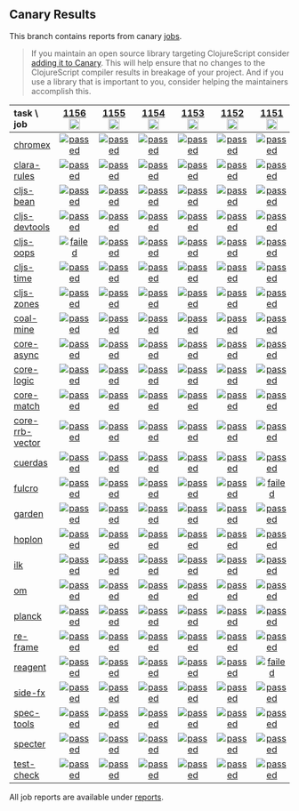 ## Canary Results

This branch contains reports from canary [jobs](https://github.com/cljs-oss/canary/tree/jobs).

> If you maintain an open source library targeting ClojureScript consider [adding it to Canary](https://github.com/cljs-oss/canary/tree/master#how-to-participate). This will help ensure that no changes to the ClojureScript compiler results in breakage of your project. And if you use a library that is important to you, consider helping the maintainers accomplish this.

[//]: # (begin_overview_table)

| task \ job | <a href="reports/2019/11/04/job-001156-1.10.655-f53f57f03" title="job #1156&#xA;&#xA;job -c mfikes -r patch-tender-2019-11-04T04&#xA;&#xA;requested by Mike Fikes (@mfikes) on 2019-11-04T14:24:01Z">1156<br/><img width=20 height=20 src="https://avatars1.githubusercontent.com/u/1723464?v=4&s=60"></a> | <a href="reports/2019/11/04/job-001155-1.10.592-df183704" title="job #1155&#xA;&#xA;job&#xA;&#xA;requested by BinaryAge Bot (@babot) on 2019-11-04T07:00:09Z">1155<br/><img width=20 height=20 src="https://avatars0.githubusercontent.com/u/1476765?v=4&s=60"></a> | <a href="reports/2019/11/04/job-001154-1.10.593-7de50caf6" title="job #1154&#xA;&#xA;job -c mfikes -r CLJS-3179&#xA;&#xA;requested by Mike Fikes (@mfikes) on 2019-11-04T02:46:33Z">1154<br/><img width=20 height=20 src="https://avatars1.githubusercontent.com/u/1723464?v=4&s=60"></a> | <a href="reports/2019/11/03/job-001153-1.10.590-6431e643" title="job #1153&#xA;&#xA;job&#xA;&#xA;requested by BinaryAge Bot (@babot) on 2019-11-03T07:00:08Z">1153<br/><img width=20 height=20 src="https://avatars0.githubusercontent.com/u/1476765?v=4&s=60"></a> | <a href="reports/2019/11/02/job-001152-1.10.589-95a406ac" title="job #1152&#xA;&#xA;job&#xA;&#xA;requested by BinaryAge Bot (@babot) on 2019-11-02T07:00:09Z">1152<br/><img width=20 height=20 src="https://avatars0.githubusercontent.com/u/1476765?v=4&s=60"></a> | <a href="reports/2019/11/01/job-001151-1.10.589-95a406ac" title="job #1151&#xA;&#xA;job&#xA;&#xA;requested by BinaryAge Bot (@babot) on 2019-11-01T07:00:09Z">1151<br/><img width=20 height=20 src="https://avatars0.githubusercontent.com/u/1476765?v=4&s=60"></a> | <a href="reports/2019/10/31/job-001150-1.10.585-5ad96a8b" title="job #1150&#xA;&#xA;job&#xA;&#xA;requested by BinaryAge Bot (@babot) on 2019-10-31T07:00:09Z">1150<br/><img width=20 height=20 src="https://avatars0.githubusercontent.com/u/1476765?v=4&s=60"></a> | <a href="reports/2019/10/30/job-001149-1.10.585-5ad96a8b" title="job #1149&#xA;&#xA;job&#xA;&#xA;requested by BinaryAge Bot (@babot) on 2019-10-30T07:00:10Z">1149<br/><img width=20 height=20 src="https://avatars0.githubusercontent.com/u/1476765?v=4&s=60"></a> | <a href="reports/2019/10/29/job-001148-1.10.585-5ad96a8b" title="job #1148&#xA;&#xA;job&#xA;&#xA;requested by BinaryAge Bot (@babot) on 2019-10-29T07:00:09Z">1148<br/><img width=20 height=20 src="https://avatars0.githubusercontent.com/u/1476765?v=4&s=60"></a> | <a href="reports/2019/10/28/job-001147-1.10.585-5ad96a8b" title="job #1147&#xA;&#xA;job&#xA;&#xA;requested by BinaryAge Bot (@babot) on 2019-10-28T07:00:09Z">1147<br/><img width=20 height=20 src="https://avatars0.githubusercontent.com/u/1476765?v=4&s=60"></a> |
| :--- | :---: | :---: | :---: | :---: | :---: | :---: | :---: | :---: | :---: | :---: |
| [chromex](https://github.com/binaryage/chromex) | <a href="reports/2019/11/04/job-001156-1.10.655-f53f57f03#-chromex"><img title="passed" src="http://box.binaryage.com/s-passed.svg"><a> | <a href="reports/2019/11/04/job-001155-1.10.592-df183704#-chromex"><img title="passed" src="http://box.binaryage.com/s-passed.svg"><a> | <a href="reports/2019/11/04/job-001154-1.10.593-7de50caf6#-chromex"><img title="passed" src="http://box.binaryage.com/s-passed.svg"><a> | <a href="reports/2019/11/03/job-001153-1.10.590-6431e643#-chromex"><img title="passed" src="http://box.binaryage.com/s-passed.svg"><a> | <a href="reports/2019/11/02/job-001152-1.10.589-95a406ac#-chromex"><img title="passed" src="http://box.binaryage.com/s-passed.svg"><a> | <a href="reports/2019/11/01/job-001151-1.10.589-95a406ac#-chromex"><img title="passed" src="http://box.binaryage.com/s-passed.svg"><a> | <a href="reports/2019/10/31/job-001150-1.10.585-5ad96a8b#-chromex"><img title="passed" src="http://box.binaryage.com/s-passed.svg"><a> | <a href="reports/2019/10/30/job-001149-1.10.585-5ad96a8b#-chromex"><img title="passed" src="http://box.binaryage.com/s-passed.svg"><a> | <a href="reports/2019/10/29/job-001148-1.10.585-5ad96a8b#-chromex"><img title="passed" src="http://box.binaryage.com/s-passed.svg"><a> | <a href="reports/2019/10/28/job-001147-1.10.585-5ad96a8b#-chromex"><img title="passed" src="http://box.binaryage.com/s-passed.svg"><a> |
| [clara-rules](https://github.com/cerner/clara-rules) | <a href="reports/2019/11/04/job-001156-1.10.655-f53f57f03#-clara-rules"><img title="passed" src="http://box.binaryage.com/s-passed.svg"><a> | <a href="reports/2019/11/04/job-001155-1.10.592-df183704#-clara-rules"><img title="passed" src="http://box.binaryage.com/s-passed.svg"><a> | <a href="reports/2019/11/04/job-001154-1.10.593-7de50caf6#-clara-rules"><img title="passed" src="http://box.binaryage.com/s-passed.svg"><a> | <a href="reports/2019/11/03/job-001153-1.10.590-6431e643#-clara-rules"><img title="passed" src="http://box.binaryage.com/s-passed.svg"><a> | <a href="reports/2019/11/02/job-001152-1.10.589-95a406ac#-clara-rules"><img title="passed" src="http://box.binaryage.com/s-passed.svg"><a> | <a href="reports/2019/11/01/job-001151-1.10.589-95a406ac#-clara-rules"><img title="passed" src="http://box.binaryage.com/s-passed.svg"><a> | <a href="reports/2019/10/31/job-001150-1.10.585-5ad96a8b#-clara-rules"><img title="unknown" src="http://box.binaryage.com/s-unknown.svg"><a> | <a href="reports/2019/10/30/job-001149-1.10.585-5ad96a8b#-clara-rules"><img title="unknown" src="http://box.binaryage.com/s-unknown.svg"><a> | <a href="reports/2019/10/29/job-001148-1.10.585-5ad96a8b#-clara-rules"><img title="unknown" src="http://box.binaryage.com/s-unknown.svg"><a> | <a href="reports/2019/10/28/job-001147-1.10.585-5ad96a8b#-clara-rules"><img title="unknown" src="http://box.binaryage.com/s-unknown.svg"><a> |
| [cljs-bean](https://github.com/mfikes/cljs-bean) | <a href="reports/2019/11/04/job-001156-1.10.655-f53f57f03#-cljs-bean"><img title="passed" src="http://box.binaryage.com/s-passed.svg"><a> | <a href="reports/2019/11/04/job-001155-1.10.592-df183704#-cljs-bean"><img title="passed" src="http://box.binaryage.com/s-passed.svg"><a> | <a href="reports/2019/11/04/job-001154-1.10.593-7de50caf6#-cljs-bean"><img title="passed" src="http://box.binaryage.com/s-passed.svg"><a> | <a href="reports/2019/11/03/job-001153-1.10.590-6431e643#-cljs-bean"><img title="passed" src="http://box.binaryage.com/s-passed.svg"><a> | <a href="reports/2019/11/02/job-001152-1.10.589-95a406ac#-cljs-bean"><img title="passed" src="http://box.binaryage.com/s-passed.svg"><a> | <a href="reports/2019/11/01/job-001151-1.10.589-95a406ac#-cljs-bean"><img title="passed" src="http://box.binaryage.com/s-passed.svg"><a> | <a href="reports/2019/10/31/job-001150-1.10.585-5ad96a8b#-cljs-bean"><img title="passed" src="http://box.binaryage.com/s-passed.svg"><a> | <a href="reports/2019/10/30/job-001149-1.10.585-5ad96a8b#-cljs-bean"><img title="passed" src="http://box.binaryage.com/s-passed.svg"><a> | <a href="reports/2019/10/29/job-001148-1.10.585-5ad96a8b#-cljs-bean"><img title="passed" src="http://box.binaryage.com/s-passed.svg"><a> | <a href="reports/2019/10/28/job-001147-1.10.585-5ad96a8b#-cljs-bean"><img title="passed" src="http://box.binaryage.com/s-passed.svg"><a> |
| [cljs-devtools](https://github.com/binaryage/cljs-devtools) | <a href="reports/2019/11/04/job-001156-1.10.655-f53f57f03#-cljs-devtools"><img title="passed" src="http://box.binaryage.com/s-passed.svg"><a> | <a href="reports/2019/11/04/job-001155-1.10.592-df183704#-cljs-devtools"><img title="passed" src="http://box.binaryage.com/s-passed.svg"><a> | <a href="reports/2019/11/04/job-001154-1.10.593-7de50caf6#-cljs-devtools"><img title="passed" src="http://box.binaryage.com/s-passed.svg"><a> | <a href="reports/2019/11/03/job-001153-1.10.590-6431e643#-cljs-devtools"><img title="passed" src="http://box.binaryage.com/s-passed.svg"><a> | <a href="reports/2019/11/02/job-001152-1.10.589-95a406ac#-cljs-devtools"><img title="passed" src="http://box.binaryage.com/s-passed.svg"><a> | <a href="reports/2019/11/01/job-001151-1.10.589-95a406ac#-cljs-devtools"><img title="passed" src="http://box.binaryage.com/s-passed.svg"><a> | <a href="reports/2019/10/31/job-001150-1.10.585-5ad96a8b#-cljs-devtools"><img title="passed" src="http://box.binaryage.com/s-passed.svg"><a> | <a href="reports/2019/10/30/job-001149-1.10.585-5ad96a8b#-cljs-devtools"><img title="passed" src="http://box.binaryage.com/s-passed.svg"><a> | <a href="reports/2019/10/29/job-001148-1.10.585-5ad96a8b#-cljs-devtools"><img title="passed" src="http://box.binaryage.com/s-passed.svg"><a> | <a href="reports/2019/10/28/job-001147-1.10.585-5ad96a8b#-cljs-devtools"><img title="passed" src="http://box.binaryage.com/s-passed.svg"><a> |
| [cljs-oops](https://github.com/binaryage/cljs-oops) | <a href="reports/2019/11/04/job-001156-1.10.655-f53f57f03#-cljs-oops"><img title="failed" src="http://box.binaryage.com/s-failed.svg"><a> | <a href="reports/2019/11/04/job-001155-1.10.592-df183704#-cljs-oops"><img title="passed" src="http://box.binaryage.com/s-passed.svg"><a> | <a href="reports/2019/11/04/job-001154-1.10.593-7de50caf6#-cljs-oops"><img title="passed" src="http://box.binaryage.com/s-passed.svg"><a> | <a href="reports/2019/11/03/job-001153-1.10.590-6431e643#-cljs-oops"><img title="passed" src="http://box.binaryage.com/s-passed.svg"><a> | <a href="reports/2019/11/02/job-001152-1.10.589-95a406ac#-cljs-oops"><img title="passed" src="http://box.binaryage.com/s-passed.svg"><a> | <a href="reports/2019/11/01/job-001151-1.10.589-95a406ac#-cljs-oops"><img title="passed" src="http://box.binaryage.com/s-passed.svg"><a> | <a href="reports/2019/10/31/job-001150-1.10.585-5ad96a8b#-cljs-oops"><img title="passed" src="http://box.binaryage.com/s-passed.svg"><a> | <a href="reports/2019/10/30/job-001149-1.10.585-5ad96a8b#-cljs-oops"><img title="passed" src="http://box.binaryage.com/s-passed.svg"><a> | <a href="reports/2019/10/29/job-001148-1.10.585-5ad96a8b#-cljs-oops"><img title="passed" src="http://box.binaryage.com/s-passed.svg"><a> | <a href="reports/2019/10/28/job-001147-1.10.585-5ad96a8b#-cljs-oops"><img title="passed" src="http://box.binaryage.com/s-passed.svg"><a> |
| [cljs-time](https://github.com/andrewmcveigh/cljs-time) | <a href="reports/2019/11/04/job-001156-1.10.655-f53f57f03#-cljs-time"><img title="passed" src="http://box.binaryage.com/s-passed.svg"><a> | <a href="reports/2019/11/04/job-001155-1.10.592-df183704#-cljs-time"><img title="passed" src="http://box.binaryage.com/s-passed.svg"><a> | <a href="reports/2019/11/04/job-001154-1.10.593-7de50caf6#-cljs-time"><img title="passed" src="http://box.binaryage.com/s-passed.svg"><a> | <a href="reports/2019/11/03/job-001153-1.10.590-6431e643#-cljs-time"><img title="passed" src="http://box.binaryage.com/s-passed.svg"><a> | <a href="reports/2019/11/02/job-001152-1.10.589-95a406ac#-cljs-time"><img title="passed" src="http://box.binaryage.com/s-passed.svg"><a> | <a href="reports/2019/11/01/job-001151-1.10.589-95a406ac#-cljs-time"><img title="passed" src="http://box.binaryage.com/s-passed.svg"><a> | <a href="reports/2019/10/31/job-001150-1.10.585-5ad96a8b#-cljs-time"><img title="unknown" src="http://box.binaryage.com/s-unknown.svg"><a> | <a href="reports/2019/10/30/job-001149-1.10.585-5ad96a8b#-cljs-time"><img title="unknown" src="http://box.binaryage.com/s-unknown.svg"><a> | <a href="reports/2019/10/29/job-001148-1.10.585-5ad96a8b#-cljs-time"><img title="unknown" src="http://box.binaryage.com/s-unknown.svg"><a> | <a href="reports/2019/10/28/job-001147-1.10.585-5ad96a8b#-cljs-time"><img title="unknown" src="http://box.binaryage.com/s-unknown.svg"><a> |
| [cljs-zones](https://github.com/binaryage/cljs-zones) | <a href="reports/2019/11/04/job-001156-1.10.655-f53f57f03#-cljs-zones"><img title="passed" src="http://box.binaryage.com/s-passed.svg"><a> | <a href="reports/2019/11/04/job-001155-1.10.592-df183704#-cljs-zones"><img title="passed" src="http://box.binaryage.com/s-passed.svg"><a> | <a href="reports/2019/11/04/job-001154-1.10.593-7de50caf6#-cljs-zones"><img title="passed" src="http://box.binaryage.com/s-passed.svg"><a> | <a href="reports/2019/11/03/job-001153-1.10.590-6431e643#-cljs-zones"><img title="passed" src="http://box.binaryage.com/s-passed.svg"><a> | <a href="reports/2019/11/02/job-001152-1.10.589-95a406ac#-cljs-zones"><img title="passed" src="http://box.binaryage.com/s-passed.svg"><a> | <a href="reports/2019/11/01/job-001151-1.10.589-95a406ac#-cljs-zones"><img title="passed" src="http://box.binaryage.com/s-passed.svg"><a> | <a href="reports/2019/10/31/job-001150-1.10.585-5ad96a8b#-cljs-zones"><img title="passed" src="http://box.binaryage.com/s-passed.svg"><a> | <a href="reports/2019/10/30/job-001149-1.10.585-5ad96a8b#-cljs-zones"><img title="passed" src="http://box.binaryage.com/s-passed.svg"><a> | <a href="reports/2019/10/29/job-001148-1.10.585-5ad96a8b#-cljs-zones"><img title="passed" src="http://box.binaryage.com/s-passed.svg"><a> | <a href="reports/2019/10/28/job-001147-1.10.585-5ad96a8b#-cljs-zones"><img title="passed" src="http://box.binaryage.com/s-passed.svg"><a> |
| [coal-mine](https://github.com/mfikes/coal-mine) | <a href="reports/2019/11/04/job-001156-1.10.655-f53f57f03#-coal-mine"><img title="passed" src="http://box.binaryage.com/s-passed.svg"><a> | <a href="reports/2019/11/04/job-001155-1.10.592-df183704#-coal-mine"><img title="passed" src="http://box.binaryage.com/s-passed.svg"><a> | <a href="reports/2019/11/04/job-001154-1.10.593-7de50caf6#-coal-mine"><img title="passed" src="http://box.binaryage.com/s-passed.svg"><a> | <a href="reports/2019/11/03/job-001153-1.10.590-6431e643#-coal-mine"><img title="passed" src="http://box.binaryage.com/s-passed.svg"><a> | <a href="reports/2019/11/02/job-001152-1.10.589-95a406ac#-coal-mine"><img title="passed" src="http://box.binaryage.com/s-passed.svg"><a> | <a href="reports/2019/11/01/job-001151-1.10.589-95a406ac#-coal-mine"><img title="passed" src="http://box.binaryage.com/s-passed.svg"><a> | <a href="reports/2019/10/31/job-001150-1.10.585-5ad96a8b#-coal-mine"><img title="passed" src="http://box.binaryage.com/s-passed.svg"><a> | <a href="reports/2019/10/30/job-001149-1.10.585-5ad96a8b#-coal-mine"><img title="passed" src="http://box.binaryage.com/s-passed.svg"><a> | <a href="reports/2019/10/29/job-001148-1.10.585-5ad96a8b#-coal-mine"><img title="passed" src="http://box.binaryage.com/s-passed.svg"><a> | <a href="reports/2019/10/28/job-001147-1.10.585-5ad96a8b#-coal-mine"><img title="passed" src="http://box.binaryage.com/s-passed.svg"><a> |
| [core-async](https://github.com/clojure/core.async) | <a href="reports/2019/11/04/job-001156-1.10.655-f53f57f03#-core-async"><img title="passed" src="http://box.binaryage.com/s-passed.svg"><a> | <a href="reports/2019/11/04/job-001155-1.10.592-df183704#-core-async"><img title="passed" src="http://box.binaryage.com/s-passed.svg"><a> | <a href="reports/2019/11/04/job-001154-1.10.593-7de50caf6#-core-async"><img title="passed" src="http://box.binaryage.com/s-passed.svg"><a> | <a href="reports/2019/11/03/job-001153-1.10.590-6431e643#-core-async"><img title="passed" src="http://box.binaryage.com/s-passed.svg"><a> | <a href="reports/2019/11/02/job-001152-1.10.589-95a406ac#-core-async"><img title="passed" src="http://box.binaryage.com/s-passed.svg"><a> | <a href="reports/2019/11/01/job-001151-1.10.589-95a406ac#-core-async"><img title="passed" src="http://box.binaryage.com/s-passed.svg"><a> | <a href="reports/2019/10/31/job-001150-1.10.585-5ad96a8b#-core-async"><img title="unknown" src="http://box.binaryage.com/s-unknown.svg"><a> | <a href="reports/2019/10/30/job-001149-1.10.585-5ad96a8b#-core-async"><img title="unknown" src="http://box.binaryage.com/s-unknown.svg"><a> | <a href="reports/2019/10/29/job-001148-1.10.585-5ad96a8b#-core-async"><img title="unknown" src="http://box.binaryage.com/s-unknown.svg"><a> | <a href="reports/2019/10/28/job-001147-1.10.585-5ad96a8b#-core-async"><img title="unknown" src="http://box.binaryage.com/s-unknown.svg"><a> |
| [core-logic](https://github.com/clojure/core.logic) | <a href="reports/2019/11/04/job-001156-1.10.655-f53f57f03#-core-logic"><img title="passed" src="http://box.binaryage.com/s-passed.svg"><a> | <a href="reports/2019/11/04/job-001155-1.10.592-df183704#-core-logic"><img title="passed" src="http://box.binaryage.com/s-passed.svg"><a> | <a href="reports/2019/11/04/job-001154-1.10.593-7de50caf6#-core-logic"><img title="passed" src="http://box.binaryage.com/s-passed.svg"><a> | <a href="reports/2019/11/03/job-001153-1.10.590-6431e643#-core-logic"><img title="passed" src="http://box.binaryage.com/s-passed.svg"><a> | <a href="reports/2019/11/02/job-001152-1.10.589-95a406ac#-core-logic"><img title="passed" src="http://box.binaryage.com/s-passed.svg"><a> | <a href="reports/2019/11/01/job-001151-1.10.589-95a406ac#-core-logic"><img title="passed" src="http://box.binaryage.com/s-passed.svg"><a> | <a href="reports/2019/10/31/job-001150-1.10.585-5ad96a8b#-core-logic"><img title="unknown" src="http://box.binaryage.com/s-unknown.svg"><a> | <a href="reports/2019/10/30/job-001149-1.10.585-5ad96a8b#-core-logic"><img title="unknown" src="http://box.binaryage.com/s-unknown.svg"><a> | <a href="reports/2019/10/29/job-001148-1.10.585-5ad96a8b#-core-logic"><img title="unknown" src="http://box.binaryage.com/s-unknown.svg"><a> | <a href="reports/2019/10/28/job-001147-1.10.585-5ad96a8b#-core-logic"><img title="unknown" src="http://box.binaryage.com/s-unknown.svg"><a> |
| [core-match](https://github.com/clojure/core.match) | <a href="reports/2019/11/04/job-001156-1.10.655-f53f57f03#-core-match"><img title="passed" src="http://box.binaryage.com/s-passed.svg"><a> | <a href="reports/2019/11/04/job-001155-1.10.592-df183704#-core-match"><img title="passed" src="http://box.binaryage.com/s-passed.svg"><a> | <a href="reports/2019/11/04/job-001154-1.10.593-7de50caf6#-core-match"><img title="passed" src="http://box.binaryage.com/s-passed.svg"><a> | <a href="reports/2019/11/03/job-001153-1.10.590-6431e643#-core-match"><img title="passed" src="http://box.binaryage.com/s-passed.svg"><a> | <a href="reports/2019/11/02/job-001152-1.10.589-95a406ac#-core-match"><img title="passed" src="http://box.binaryage.com/s-passed.svg"><a> | <a href="reports/2019/11/01/job-001151-1.10.589-95a406ac#-core-match"><img title="passed" src="http://box.binaryage.com/s-passed.svg"><a> | <a href="reports/2019/10/31/job-001150-1.10.585-5ad96a8b#-core-match"><img title="unknown" src="http://box.binaryage.com/s-unknown.svg"><a> | <a href="reports/2019/10/30/job-001149-1.10.585-5ad96a8b#-core-match"><img title="unknown" src="http://box.binaryage.com/s-unknown.svg"><a> | <a href="reports/2019/10/29/job-001148-1.10.585-5ad96a8b#-core-match"><img title="unknown" src="http://box.binaryage.com/s-unknown.svg"><a> | <a href="reports/2019/10/28/job-001147-1.10.585-5ad96a8b#-core-match"><img title="unknown" src="http://box.binaryage.com/s-unknown.svg"><a> |
| [core-rrb-vector](https://github.com/clojure/core.rrb-vector) | <a href="reports/2019/11/04/job-001156-1.10.655-f53f57f03#-core-rrb-vector"><img title="passed" src="http://box.binaryage.com/s-passed.svg"><a> | <a href="reports/2019/11/04/job-001155-1.10.592-df183704#-core-rrb-vector"><img title="passed" src="http://box.binaryage.com/s-passed.svg"><a> | <a href="reports/2019/11/04/job-001154-1.10.593-7de50caf6#-core-rrb-vector"><img title="passed" src="http://box.binaryage.com/s-passed.svg"><a> | <a href="reports/2019/11/03/job-001153-1.10.590-6431e643#-core-rrb-vector"><img title="passed" src="http://box.binaryage.com/s-passed.svg"><a> | <a href="reports/2019/11/02/job-001152-1.10.589-95a406ac#-core-rrb-vector"><img title="passed" src="http://box.binaryage.com/s-passed.svg"><a> | <a href="reports/2019/11/01/job-001151-1.10.589-95a406ac#-core-rrb-vector"><img title="passed" src="http://box.binaryage.com/s-passed.svg"><a> | <a href="reports/2019/10/31/job-001150-1.10.585-5ad96a8b#-core-rrb-vector"><img title="unknown" src="http://box.binaryage.com/s-unknown.svg"><a> | <a href="reports/2019/10/30/job-001149-1.10.585-5ad96a8b#-core-rrb-vector"><img title="unknown" src="http://box.binaryage.com/s-unknown.svg"><a> | <a href="reports/2019/10/29/job-001148-1.10.585-5ad96a8b#-core-rrb-vector"><img title="unknown" src="http://box.binaryage.com/s-unknown.svg"><a> | <a href="reports/2019/10/28/job-001147-1.10.585-5ad96a8b#-core-rrb-vector"><img title="unknown" src="http://box.binaryage.com/s-unknown.svg"><a> |
| [cuerdas](https://github.com/funcool/cuerdas) | <a href="reports/2019/11/04/job-001156-1.10.655-f53f57f03#-cuerdas"><img title="passed" src="http://box.binaryage.com/s-passed.svg"><a> | <a href="reports/2019/11/04/job-001155-1.10.592-df183704#-cuerdas"><img title="passed" src="http://box.binaryage.com/s-passed.svg"><a> | <a href="reports/2019/11/04/job-001154-1.10.593-7de50caf6#-cuerdas"><img title="passed" src="http://box.binaryage.com/s-passed.svg"><a> | <a href="reports/2019/11/03/job-001153-1.10.590-6431e643#-cuerdas"><img title="passed" src="http://box.binaryage.com/s-passed.svg"><a> | <a href="reports/2019/11/02/job-001152-1.10.589-95a406ac#-cuerdas"><img title="passed" src="http://box.binaryage.com/s-passed.svg"><a> | <a href="reports/2019/11/01/job-001151-1.10.589-95a406ac#-cuerdas"><img title="passed" src="http://box.binaryage.com/s-passed.svg"><a> | <a href="reports/2019/10/31/job-001150-1.10.585-5ad96a8b#-cuerdas"><img title="unknown" src="http://box.binaryage.com/s-unknown.svg"><a> | <a href="reports/2019/10/30/job-001149-1.10.585-5ad96a8b#-cuerdas"><img title="unknown" src="http://box.binaryage.com/s-unknown.svg"><a> | <a href="reports/2019/10/29/job-001148-1.10.585-5ad96a8b#-cuerdas"><img title="unknown" src="http://box.binaryage.com/s-unknown.svg"><a> | <a href="reports/2019/10/28/job-001147-1.10.585-5ad96a8b#-cuerdas"><img title="unknown" src="http://box.binaryage.com/s-unknown.svg"><a> |
| [fulcro](https://github.com/fulcrologic/fulcro) | <a href="reports/2019/11/04/job-001156-1.10.655-f53f57f03#-fulcro"><img title="passed" src="http://box.binaryage.com/s-passed.svg"><a> | <a href="reports/2019/11/04/job-001155-1.10.592-df183704#-fulcro"><img title="passed" src="http://box.binaryage.com/s-passed.svg"><a> | <a href="reports/2019/11/04/job-001154-1.10.593-7de50caf6#-fulcro"><img title="passed" src="http://box.binaryage.com/s-passed.svg"><a> | <a href="reports/2019/11/03/job-001153-1.10.590-6431e643#-fulcro"><img title="passed" src="http://box.binaryage.com/s-passed.svg"><a> | <a href="reports/2019/11/02/job-001152-1.10.589-95a406ac#-fulcro"><img title="passed" src="http://box.binaryage.com/s-passed.svg"><a> | <a href="reports/2019/11/01/job-001151-1.10.589-95a406ac#-fulcro"><img title="failed" src="http://box.binaryage.com/s-failed.svg"><a> | <a href="reports/2019/10/31/job-001150-1.10.585-5ad96a8b#-fulcro"><img title="unknown" src="http://box.binaryage.com/s-unknown.svg"><a> | <a href="reports/2019/10/30/job-001149-1.10.585-5ad96a8b#-fulcro"><img title="unknown" src="http://box.binaryage.com/s-unknown.svg"><a> | <a href="reports/2019/10/29/job-001148-1.10.585-5ad96a8b#-fulcro"><img title="unknown" src="http://box.binaryage.com/s-unknown.svg"><a> | <a href="reports/2019/10/28/job-001147-1.10.585-5ad96a8b#-fulcro"><img title="unknown" src="http://box.binaryage.com/s-unknown.svg"><a> |
| [garden](https://github.com/noprompt/garden) | <a href="reports/2019/11/04/job-001156-1.10.655-f53f57f03#-garden"><img title="passed" src="http://box.binaryage.com/s-passed.svg"><a> | <a href="reports/2019/11/04/job-001155-1.10.592-df183704#-garden"><img title="passed" src="http://box.binaryage.com/s-passed.svg"><a> | <a href="reports/2019/11/04/job-001154-1.10.593-7de50caf6#-garden"><img title="passed" src="http://box.binaryage.com/s-passed.svg"><a> | <a href="reports/2019/11/03/job-001153-1.10.590-6431e643#-garden"><img title="passed" src="http://box.binaryage.com/s-passed.svg"><a> | <a href="reports/2019/11/02/job-001152-1.10.589-95a406ac#-garden"><img title="passed" src="http://box.binaryage.com/s-passed.svg"><a> | <a href="reports/2019/11/01/job-001151-1.10.589-95a406ac#-garden"><img title="passed" src="http://box.binaryage.com/s-passed.svg"><a> | <a href="reports/2019/10/31/job-001150-1.10.585-5ad96a8b#-garden"><img title="unknown" src="http://box.binaryage.com/s-unknown.svg"><a> | <a href="reports/2019/10/30/job-001149-1.10.585-5ad96a8b#-garden"><img title="unknown" src="http://box.binaryage.com/s-unknown.svg"><a> | <a href="reports/2019/10/29/job-001148-1.10.585-5ad96a8b#-garden"><img title="unknown" src="http://box.binaryage.com/s-unknown.svg"><a> | <a href="reports/2019/10/28/job-001147-1.10.585-5ad96a8b#-garden"><img title="unknown" src="http://box.binaryage.com/s-unknown.svg"><a> |
| [hoplon](https://github.com/hoplon/hoplon) | <a href="reports/2019/11/04/job-001156-1.10.655-f53f57f03#-hoplon"><img title="passed" src="http://box.binaryage.com/s-passed.svg"><a> | <a href="reports/2019/11/04/job-001155-1.10.592-df183704#-hoplon"><img title="passed" src="http://box.binaryage.com/s-passed.svg"><a> | <a href="reports/2019/11/04/job-001154-1.10.593-7de50caf6#-hoplon"><img title="passed" src="http://box.binaryage.com/s-passed.svg"><a> | <a href="reports/2019/11/03/job-001153-1.10.590-6431e643#-hoplon"><img title="passed" src="http://box.binaryage.com/s-passed.svg"><a> | <a href="reports/2019/11/02/job-001152-1.10.589-95a406ac#-hoplon"><img title="passed" src="http://box.binaryage.com/s-passed.svg"><a> | <a href="reports/2019/11/01/job-001151-1.10.589-95a406ac#-hoplon"><img title="passed" src="http://box.binaryage.com/s-passed.svg"><a> | <a href="reports/2019/10/31/job-001150-1.10.585-5ad96a8b#-hoplon"><img title="unknown" src="http://box.binaryage.com/s-unknown.svg"><a> | <a href="reports/2019/10/30/job-001149-1.10.585-5ad96a8b#-hoplon"><img title="unknown" src="http://box.binaryage.com/s-unknown.svg"><a> | <a href="reports/2019/10/29/job-001148-1.10.585-5ad96a8b#-hoplon"><img title="unknown" src="http://box.binaryage.com/s-unknown.svg"><a> | <a href="reports/2019/10/28/job-001147-1.10.585-5ad96a8b#-hoplon"><img title="unknown" src="http://box.binaryage.com/s-unknown.svg"><a> |
| [ilk](https://github.com/mfikes/ilk) | <a href="reports/2019/11/04/job-001156-1.10.655-f53f57f03#-ilk"><img title="passed" src="http://box.binaryage.com/s-passed.svg"><a> | <a href="reports/2019/11/04/job-001155-1.10.592-df183704#-ilk"><img title="passed" src="http://box.binaryage.com/s-passed.svg"><a> | <a href="reports/2019/11/04/job-001154-1.10.593-7de50caf6#-ilk"><img title="passed" src="http://box.binaryage.com/s-passed.svg"><a> | <a href="reports/2019/11/03/job-001153-1.10.590-6431e643#-ilk"><img title="passed" src="http://box.binaryage.com/s-passed.svg"><a> | <a href="reports/2019/11/02/job-001152-1.10.589-95a406ac#-ilk"><img title="passed" src="http://box.binaryage.com/s-passed.svg"><a> | <a href="reports/2019/11/01/job-001151-1.10.589-95a406ac#-ilk"><img title="passed" src="http://box.binaryage.com/s-passed.svg"><a> | <a href="reports/2019/10/31/job-001150-1.10.585-5ad96a8b#-ilk"><img title="passed" src="http://box.binaryage.com/s-passed.svg"><a> | <a href="reports/2019/10/30/job-001149-1.10.585-5ad96a8b#-ilk"><img title="passed" src="http://box.binaryage.com/s-passed.svg"><a> | <a href="reports/2019/10/29/job-001148-1.10.585-5ad96a8b#-ilk"><img title="passed" src="http://box.binaryage.com/s-passed.svg"><a> | <a href="reports/2019/10/28/job-001147-1.10.585-5ad96a8b#-ilk"><img title="passed" src="http://box.binaryage.com/s-passed.svg"><a> |
| [om](https://github.com/omcljs/om) | <a href="reports/2019/11/04/job-001156-1.10.655-f53f57f03#-om"><img title="passed" src="http://box.binaryage.com/s-passed.svg"><a> | <a href="reports/2019/11/04/job-001155-1.10.592-df183704#-om"><img title="passed" src="http://box.binaryage.com/s-passed.svg"><a> | <a href="reports/2019/11/04/job-001154-1.10.593-7de50caf6#-om"><img title="passed" src="http://box.binaryage.com/s-passed.svg"><a> | <a href="reports/2019/11/03/job-001153-1.10.590-6431e643#-om"><img title="passed" src="http://box.binaryage.com/s-passed.svg"><a> | <a href="reports/2019/11/02/job-001152-1.10.589-95a406ac#-om"><img title="passed" src="http://box.binaryage.com/s-passed.svg"><a> | <a href="reports/2019/11/01/job-001151-1.10.589-95a406ac#-om"><img title="passed" src="http://box.binaryage.com/s-passed.svg"><a> | <a href="reports/2019/10/31/job-001150-1.10.585-5ad96a8b#-om"><img title="unknown" src="http://box.binaryage.com/s-unknown.svg"><a> | <a href="reports/2019/10/30/job-001149-1.10.585-5ad96a8b#-om"><img title="unknown" src="http://box.binaryage.com/s-unknown.svg"><a> | <a href="reports/2019/10/29/job-001148-1.10.585-5ad96a8b#-om"><img title="unknown" src="http://box.binaryage.com/s-unknown.svg"><a> | <a href="reports/2019/10/28/job-001147-1.10.585-5ad96a8b#-om"><img title="unknown" src="http://box.binaryage.com/s-unknown.svg"><a> |
| [planck](https://github.com/planck-repl/planck) | <a href="reports/2019/11/04/job-001156-1.10.655-f53f57f03#-planck"><img title="passed" src="http://box.binaryage.com/s-passed.svg"><a> | <a href="reports/2019/11/04/job-001155-1.10.592-df183704#-planck"><img title="passed" src="http://box.binaryage.com/s-passed.svg"><a> | <a href="reports/2019/11/04/job-001154-1.10.593-7de50caf6#-planck"><img title="passed" src="http://box.binaryage.com/s-passed.svg"><a> | <a href="reports/2019/11/03/job-001153-1.10.590-6431e643#-planck"><img title="passed" src="http://box.binaryage.com/s-passed.svg"><a> | <a href="reports/2019/11/02/job-001152-1.10.589-95a406ac#-planck"><img title="passed" src="http://box.binaryage.com/s-passed.svg"><a> | <a href="reports/2019/11/01/job-001151-1.10.589-95a406ac#-planck"><img title="passed" src="http://box.binaryage.com/s-passed.svg"><a> | <a href="reports/2019/10/31/job-001150-1.10.585-5ad96a8b#-planck"><img title="unknown" src="http://box.binaryage.com/s-unknown.svg"><a> | <a href="reports/2019/10/30/job-001149-1.10.585-5ad96a8b#-planck"><img title="unknown" src="http://box.binaryage.com/s-unknown.svg"><a> | <a href="reports/2019/10/29/job-001148-1.10.585-5ad96a8b#-planck"><img title="unknown" src="http://box.binaryage.com/s-unknown.svg"><a> | <a href="reports/2019/10/28/job-001147-1.10.585-5ad96a8b#-planck"><img title="unknown" src="http://box.binaryage.com/s-unknown.svg"><a> |
| [re-frame](https://github.com/Day8/re-frame) | <a href="reports/2019/11/04/job-001156-1.10.655-f53f57f03#-re-frame"><img title="passed" src="http://box.binaryage.com/s-passed.svg"><a> | <a href="reports/2019/11/04/job-001155-1.10.592-df183704#-re-frame"><img title="passed" src="http://box.binaryage.com/s-passed.svg"><a> | <a href="reports/2019/11/04/job-001154-1.10.593-7de50caf6#-re-frame"><img title="passed" src="http://box.binaryage.com/s-passed.svg"><a> | <a href="reports/2019/11/03/job-001153-1.10.590-6431e643#-re-frame"><img title="passed" src="http://box.binaryage.com/s-passed.svg"><a> | <a href="reports/2019/11/02/job-001152-1.10.589-95a406ac#-re-frame"><img title="passed" src="http://box.binaryage.com/s-passed.svg"><a> | <a href="reports/2019/11/01/job-001151-1.10.589-95a406ac#-re-frame"><img title="passed" src="http://box.binaryage.com/s-passed.svg"><a> | <a href="reports/2019/10/31/job-001150-1.10.585-5ad96a8b#-re-frame"><img title="unknown" src="http://box.binaryage.com/s-unknown.svg"><a> | <a href="reports/2019/10/30/job-001149-1.10.585-5ad96a8b#-re-frame"><img title="unknown" src="http://box.binaryage.com/s-unknown.svg"><a> | <a href="reports/2019/10/29/job-001148-1.10.585-5ad96a8b#-re-frame"><img title="unknown" src="http://box.binaryage.com/s-unknown.svg"><a> | <a href="reports/2019/10/28/job-001147-1.10.585-5ad96a8b#-re-frame"><img title="unknown" src="http://box.binaryage.com/s-unknown.svg"><a> |
| [reagent](https://github.com/reagent-project/reagent) | <a href="reports/2019/11/04/job-001156-1.10.655-f53f57f03#-reagent"><img title="passed" src="http://box.binaryage.com/s-passed.svg"><a> | <a href="reports/2019/11/04/job-001155-1.10.592-df183704#-reagent"><img title="passed" src="http://box.binaryage.com/s-passed.svg"><a> | <a href="reports/2019/11/04/job-001154-1.10.593-7de50caf6#-reagent"><img title="passed" src="http://box.binaryage.com/s-passed.svg"><a> | <a href="reports/2019/11/03/job-001153-1.10.590-6431e643#-reagent"><img title="passed" src="http://box.binaryage.com/s-passed.svg"><a> | <a href="reports/2019/11/02/job-001152-1.10.589-95a406ac#-reagent"><img title="passed" src="http://box.binaryage.com/s-passed.svg"><a> | <a href="reports/2019/11/01/job-001151-1.10.589-95a406ac#-reagent"><img title="failed" src="http://box.binaryage.com/s-failed.svg"><a> | <a href="reports/2019/10/31/job-001150-1.10.585-5ad96a8b#-reagent"><img title="unknown" src="http://box.binaryage.com/s-unknown.svg"><a> | <a href="reports/2019/10/30/job-001149-1.10.585-5ad96a8b#-reagent"><img title="unknown" src="http://box.binaryage.com/s-unknown.svg"><a> | <a href="reports/2019/10/29/job-001148-1.10.585-5ad96a8b#-reagent"><img title="unknown" src="http://box.binaryage.com/s-unknown.svg"><a> | <a href="reports/2019/10/28/job-001147-1.10.585-5ad96a8b#-reagent"><img title="unknown" src="http://box.binaryage.com/s-unknown.svg"><a> |
| [side-fx](https://github.com/cljsrn/side-fx) | <a href="reports/2019/11/04/job-001156-1.10.655-f53f57f03#-side-fx"><img title="passed" src="http://box.binaryage.com/s-passed.svg"><a> | <a href="reports/2019/11/04/job-001155-1.10.592-df183704#-side-fx"><img title="passed" src="http://box.binaryage.com/s-passed.svg"><a> | <a href="reports/2019/11/04/job-001154-1.10.593-7de50caf6#-side-fx"><img title="passed" src="http://box.binaryage.com/s-passed.svg"><a> | <a href="reports/2019/11/03/job-001153-1.10.590-6431e643#-side-fx"><img title="passed" src="http://box.binaryage.com/s-passed.svg"><a> | <a href="reports/2019/11/02/job-001152-1.10.589-95a406ac#-side-fx"><img title="passed" src="http://box.binaryage.com/s-passed.svg"><a> | <a href="reports/2019/11/01/job-001151-1.10.589-95a406ac#-side-fx"><img title="passed" src="http://box.binaryage.com/s-passed.svg"><a> | <a href="reports/2019/10/31/job-001150-1.10.585-5ad96a8b#-side-fx"><img title="unknown" src="http://box.binaryage.com/s-unknown.svg"><a> | <a href="reports/2019/10/30/job-001149-1.10.585-5ad96a8b#-side-fx"><img title="unknown" src="http://box.binaryage.com/s-unknown.svg"><a> | <a href="reports/2019/10/29/job-001148-1.10.585-5ad96a8b#-side-fx"><img title="unknown" src="http://box.binaryage.com/s-unknown.svg"><a> | <a href="reports/2019/10/28/job-001147-1.10.585-5ad96a8b#-side-fx"><img title="unknown" src="http://box.binaryage.com/s-unknown.svg"><a> |
| [spec-tools](https://github.com/metosin/spec-tools) | <a href="reports/2019/11/04/job-001156-1.10.655-f53f57f03#-spec-tools"><img title="passed" src="http://box.binaryage.com/s-passed.svg"><a> | <a href="reports/2019/11/04/job-001155-1.10.592-df183704#-spec-tools"><img title="passed" src="http://box.binaryage.com/s-passed.svg"><a> | <a href="reports/2019/11/04/job-001154-1.10.593-7de50caf6#-spec-tools"><img title="passed" src="http://box.binaryage.com/s-passed.svg"><a> | <a href="reports/2019/11/03/job-001153-1.10.590-6431e643#-spec-tools"><img title="passed" src="http://box.binaryage.com/s-passed.svg"><a> | <a href="reports/2019/11/02/job-001152-1.10.589-95a406ac#-spec-tools"><img title="passed" src="http://box.binaryage.com/s-passed.svg"><a> | <a href="reports/2019/11/01/job-001151-1.10.589-95a406ac#-spec-tools"><img title="passed" src="http://box.binaryage.com/s-passed.svg"><a> | <a href="reports/2019/10/31/job-001150-1.10.585-5ad96a8b#-spec-tools"><img title="unknown" src="http://box.binaryage.com/s-unknown.svg"><a> | <a href="reports/2019/10/30/job-001149-1.10.585-5ad96a8b#-spec-tools"><img title="unknown" src="http://box.binaryage.com/s-unknown.svg"><a> | <a href="reports/2019/10/29/job-001148-1.10.585-5ad96a8b#-spec-tools"><img title="unknown" src="http://box.binaryage.com/s-unknown.svg"><a> | <a href="reports/2019/10/28/job-001147-1.10.585-5ad96a8b#-spec-tools"><img title="unknown" src="http://box.binaryage.com/s-unknown.svg"><a> |
| [specter](https://github.com/nathanmarz/specter) | <a href="reports/2019/11/04/job-001156-1.10.655-f53f57f03#-specter"><img title="passed" src="http://box.binaryage.com/s-passed.svg"><a> | <a href="reports/2019/11/04/job-001155-1.10.592-df183704#-specter"><img title="passed" src="http://box.binaryage.com/s-passed.svg"><a> | <a href="reports/2019/11/04/job-001154-1.10.593-7de50caf6#-specter"><img title="passed" src="http://box.binaryage.com/s-passed.svg"><a> | <a href="reports/2019/11/03/job-001153-1.10.590-6431e643#-specter"><img title="passed" src="http://box.binaryage.com/s-passed.svg"><a> | <a href="reports/2019/11/02/job-001152-1.10.589-95a406ac#-specter"><img title="passed" src="http://box.binaryage.com/s-passed.svg"><a> | <a href="reports/2019/11/01/job-001151-1.10.589-95a406ac#-specter"><img title="passed" src="http://box.binaryage.com/s-passed.svg"><a> | <a href="reports/2019/10/31/job-001150-1.10.585-5ad96a8b#-specter"><img title="unknown" src="http://box.binaryage.com/s-unknown.svg"><a> | <a href="reports/2019/10/30/job-001149-1.10.585-5ad96a8b#-specter"><img title="unknown" src="http://box.binaryage.com/s-unknown.svg"><a> | <a href="reports/2019/10/29/job-001148-1.10.585-5ad96a8b#-specter"><img title="unknown" src="http://box.binaryage.com/s-unknown.svg"><a> | <a href="reports/2019/10/28/job-001147-1.10.585-5ad96a8b#-specter"><img title="unknown" src="http://box.binaryage.com/s-unknown.svg"><a> |
| [test-check](https://github.com/clojure/test.check) | <a href="reports/2019/11/04/job-001156-1.10.655-f53f57f03#-test-check"><img title="passed" src="http://box.binaryage.com/s-passed.svg"><a> | <a href="reports/2019/11/04/job-001155-1.10.592-df183704#-test-check"><img title="passed" src="http://box.binaryage.com/s-passed.svg"><a> | <a href="reports/2019/11/04/job-001154-1.10.593-7de50caf6#-test-check"><img title="passed" src="http://box.binaryage.com/s-passed.svg"><a> | <a href="reports/2019/11/03/job-001153-1.10.590-6431e643#-test-check"><img title="passed" src="http://box.binaryage.com/s-passed.svg"><a> | <a href="reports/2019/11/02/job-001152-1.10.589-95a406ac#-test-check"><img title="passed" src="http://box.binaryage.com/s-passed.svg"><a> | <a href="reports/2019/11/01/job-001151-1.10.589-95a406ac#-test-check"><img title="passed" src="http://box.binaryage.com/s-passed.svg"><a> | <a href="reports/2019/10/31/job-001150-1.10.585-5ad96a8b#-test-check"><img title="unknown" src="http://box.binaryage.com/s-unknown.svg"><a> | <a href="reports/2019/10/30/job-001149-1.10.585-5ad96a8b#-test-check"><img title="unknown" src="http://box.binaryage.com/s-unknown.svg"><a> | <a href="reports/2019/10/29/job-001148-1.10.585-5ad96a8b#-test-check"><img title="unknown" src="http://box.binaryage.com/s-unknown.svg"><a> | <a href="reports/2019/10/28/job-001147-1.10.585-5ad96a8b#-test-check"><img title="unknown" src="http://box.binaryage.com/s-unknown.svg"><a> |

[//]: # (end_overview_table)

All job reports are available under [reports](reports).

